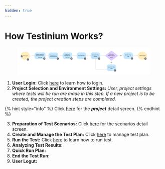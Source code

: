 ```yaml
---
hidden: true
---
```


# How Testinium Works?

<figure><img src="../.gitbook/assets/Untitled.jpg" alt=""><figcaption></figcaption></figure>

1. **User Login:** Click [here](../login/login/login-screen.md) to learn how to login.
2. **Project Selection and Environment Settings:**  _User, project settings where tests will be run are made in this step. If a new project is to be created, the project creation steps are completed._&#x20;

{% hint style="info" %}
&#x20;Click [here](../projects/projects/) for the _**project**_ detail screen.
{% endhint %}

3. **Preparation of Test Scenarios:** Click [here](../scenarios/all-scenarios/) for the scenarios detail screen.
4. **Create and Manage the Test Plan:** Click [here](../projects/projects/plans.md) to manage test plan.
5. **Run the Test:** Click [here](../plans/all-plans/run-plan.md) to learn how to run test.
6. **Analyzing Test Results:**&#x20;
7. **Quick Run Plan:**
8. **End the Test Run:**
9. **User Logut:**
